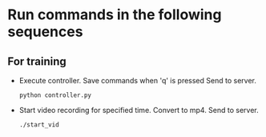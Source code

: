 # Run commands in the following sequences
## For training

  * Execute controller. Save commands when 'q' is pressed
    Send to server.

    `python controller.py`

  * Start video recording for specified time.
    Convert to mp4.
    Send to server.

    `./start_vid`


